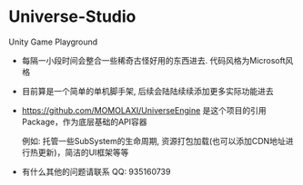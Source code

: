 # Universe-Studio
Unity Game Playground

- 每隔一小段时间会整合一些稀奇古怪好用的东西进去. 代码风格为Microsoft风格

- 目前算是一个简单的单机脚手架, 后续会陆陆续续添加更多实际功能进去

- https://github.com/MOMOLAXI/UniverseEngine 是这个项目的引用Package，作为底层基础的API容器

  例如: 托管一些SubSystem的生命周期,  资源打包加载(也可以添加CDN地址进行热更新)，简洁的UI框架等等

- 有什么其他的问题请联系 QQ: 935160739



